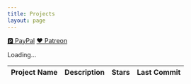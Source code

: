 ```yaml
---
title: Projects
layout: page
---
```


<div id="projects" >
<div class='block-btn'>
    <a class='btn fab fa-paypal' href='https://paypal.me/prahladyeri'>🅿️&nbsp;PayPal</a>
    <a class='btn fab fa-patreon' href='https://www.patreon.com/prahladyeri'>❤️&nbsp;Patreon</a>
</div>

<span class="fa-spin">Loading...</span>

<table class="table table-striped table-sm table-bordered mt-3">
	<thead>
		<tr>
			<th scope="col">Project Name</th>
			<th scope="col">Description</th>
			<th scope="col">Stars</th>
			<th scope="col">Last Commit</th>
		</tr>
	</thead>
	<tbody id="projects-body">
		<!-- Dynamic content will be injected here -->
	</tbody>
</table>
</div>
<script type='module'>
document.addEventListener('DOMContentLoaded', function() {
    const username = 'prahladyeri'; // Replace with your GitHub username
    //const apiUrl = `https://api.github.com/users/${username}/repos`;
	const apiUrl = `https://api.github.com/search/repositories?q=user:${username}&sort=stars&order=desc&per_page=7`;

    fetch(apiUrl)
    .then(response => {
        if (!response.ok) {
            throw new Error('Network response was not ok');
        }
        return response.json();
    })
    .then(data => {
        // Filter out public repos that are not forks and sort by star count
        //const sortedProjects = data;
            //.filter(repo => !repo.fork && !repo.private);
            //.sort((a, b) => b.stargazers_count - a.stargazers_count);
            //.slice(0, 7); // Get the top 7 repositories
        //console.log('sorted data:', sortedProjects);
        let projects = '';
		
        data.items.forEach(repo => {
			//console.log("processing:", sortedProjects[i]);
			projects += `
				<tr>
					<td><a href="${repo.html_url}" target="_blank">${repo.name}</a></td>
					<td>${repo.description || 'No description available'}</td>
					<td>${repo.stargazers_count}</td>
					<td>${new Date(repo.pushed_at).toLocaleDateString()}</td>
				</tr>
			`;
        });
		//<td><a href="${repo.html_url}" class="btn btn-dark text-light" target="_blank">View Project</a></td>
		
        document.getElementById("projects-body").innerHTML = projects;
        document.querySelector(".fa-spin").remove();        
    })
    .catch(error => {
        console.error('Error fetching data:', error);
        document.getElementById("projects-body").innerHTML = '<tr><td colspan="5" class="text-center text-danger">Error fetching data from GitHub</td></tr>';
        document.querySelector(".fa-spin").remove();
    });
});
</script>
